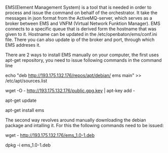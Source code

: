 EMS(Element Management System) is a tool that is needed in order to process and issue the command on behalf of the orchestrator. It take the messages in json format
from the ActiveMQ-server, which serves as a broker between EMS and VNFM (Virtual Network Funktion Manager). EMS connects to a specific queue that is derived form the hostname
that was given to it. Hostname can be updated in the /etc/openbaton/ems/conf.ini file. There you can also update ip of the broker and port, through which EMS addreses it.

There are 2 ways to install EMS manually on your computer, the first uses apt-get repository, you need to issue following commands in the command line

echo "deb http://193.175.132.176/repos/apt/debian/ ems main" >> /etc/apt/sources.list

wget -O - http://193.175.132.176/public.gpg.key | apt-key add -

apt-get update

apt-get install ems

The second way revolves around manually downloading the debian package and intalling it. For this the following commands need to be issued:

wget - http://193.175.132.176/ems_1.0-1.deb

dpkg -i ems_1.0-1.deb





